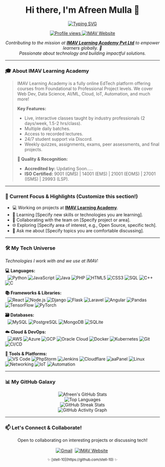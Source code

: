 <p align="center">
  </p>

<h1 align="center">Hi there, I'm Afreen Mulla 👋</h1>

<p align="center">
  <a href="https://git.io/typing-svg">
    <img src="https://readme-typing-svg.demolab.com?font=Fira+Code&weight=600&size=25&pause=1000&color=00BFFF&center=true&vCenter=true&width=800&lines=Chief+Operating+Officer+%40+IMAV+Learning+Academy+%F0%9F%AA%90;Building+Cool+Things+with+Code+%E2%9A%A1;Passionate+Learner+%F0%9F%9A%80" alt="Typing SVG" />
  </a>
</p>

<p align="center">
  <a href="https://github.com/stell-10">
    <img src="https://komarev.com/ghpvc/?username=stell-10&label=Profile%20Views&color=00BFFF&style=flat-square" alt="Profile views"/>
  </a>
  <a href="https://imav.world" target="_blank">
     <img src="https://img.shields.io/badge/IMAV%20Learning-Website-5865F2?style=flat-square&logo=googlechrome&logoColor=white" alt="IMAV Website"/>
  </a>
</p>

<p align="center">
 <i>Contributing to the mission at <a href="https://imav.world" target="_blank"><b>IMAV Learning Academy Pvt Ltd</b></a> to empower learners globally. 🚀<br/>Passionate about technology and building impactful solutions.</i>
</p>

---

### 🎓 About IMAV Learning Academy

> IMAV Learning Academy is a fully online EdTech platform offering courses from Foundational to Professional Project levels. We cover Web Dev, Data Science, AI/ML, Cloud, IoT, Automation, and much more!
>
> **Key Features:**
> * Live, interactive classes taught by industry professionals (2 days/week, 1.5-2 hrs/class).
> * Multiple daily batches.
> * Access to recorded lectures.
> * 24/7 student support via Discord.
> * Weekly quizzes, assignments, exams, peer assessments, and final projects.
>
> **🏅 Quality & Recognition:**
> * **Accredited by:** Updating Soon.....
> * **ISO Certified:** 9001 (QMS) | 14001 (EMS) | 21001 (EOMS) | 27001 (ISMS) | 29993 (LSP).

---

### 🚀 Current Focus & Highlights (Customize this section!)

* 💻 Working on projects at **[IMAV Learning Academy](https://imav.world)**.
* 🌱 Learning [Specify new skills or technologies you are learning].
* 🤝 Collaborating with the team on [Specify project or area].
* 🌐 Exploring [Specify area of interest, e.g., Open Source, specific tech].
* 💬 Ask me about [Specify topics you are comfortable discussing].

---

### 🛠️ My Tech Universe

*Technologies I work with and we use at IMAV:*
<br/>
<p align="left">
  <b>💻 Languages:</b><br/>
  &nbsp;&nbsp;<img src="https://img.shields.io/badge/Python-3776AB?style=flat-square&logo=python&logoColor=white" alt="Python"/>
  <img src="https://img.shields.io/badge/JavaScript-F7DF1E?style=flat-square&logo=javascript&logoColor=black" alt="JavaScript"/>
  <img src="https://img.shields.io/badge/Java-007396?style=flat-square&logo=openjdk&logoColor=white" alt="Java"/>
  <img src="https://img.shields.io/badge/PHP-777BB4?style=flat-square&logo=php&logoColor=white" alt="PHP"/>
  <img src="https://img.shields.io/badge/HTML5-E34F26?style=flat-square&logo=html5&logoColor=white" alt="HTML5"/>
  <img src="https://img.shields.io/badge/CSS3-1572B6?style=flat-square&logo=css3&logoColor=white" alt="CSS3"/>
  <img src="https://img.shields.io/badge/SQL-4479A1?style=flat-square&logo=mysql&logoColor=white" alt="SQL"/>
  <img src="https://img.shields.io/badge/C%2B%2B-00599C?style=flat-square&logo=cplusplus&logoColor=white" alt="C++"/>
  <img src="https://img.shields.io/badge/C-00599C?style=flat-square&logo=c&logoColor=white" alt="C"/>
</p>
<p align="left">
  <b>📚 Frameworks & Libraries:</b><br/>
  &nbsp;&nbsp;<img src="https://img.shields.io/badge/React-61DAFB?style=flat-square&logo=react&logoColor=black" alt="React"/>
  <img src="https://img.shields.io/badge/Node.js-339933?style=flat-square&logo=node.js&logoColor=white" alt="Node.js"/>
  <img src="https://img.shields.io/badge/Django-092E20?style=flat-square&logo=django&logoColor=white" alt="Django"/>
  <img src="https://img.shields.io/badge/Flask-000000?style=flat-square&logo=flask&logoColor=white" alt="Flask"/>
  <img src="https://img.shields.io/badge/Laravel-FF2D20?style=flat-square&logo=laravel&logoColor=white" alt="Laravel"/>
  <img src="https://img.shields.io/badge/Angular-DD0031?style=flat-square&logo=angular&logoColor=white" alt="Angular"/>
  <img src="https://img.shields.io/badge/Pandas-150458?style=flat-square&logo=pandas&logoColor=white" alt="Pandas"/>
  <img src="https://img.shields.io/badge/TensorFlow-FF6F00?style=flat-square&logo=tensorflow&logoColor=white" alt="TensorFlow"/>
  <img src="https://img.shields.io/badge/PyTorch-EE4C2C?style=flat-square&logo=pytorch&logoColor=white" alt="PyTorch"/>
</p>
 <p align="left">
  <b>🗃️ Databases:</b><br/>
  &nbsp;&nbsp;<img src="https://img.shields.io/badge/MySQL-4479A1?style=flat-square&logo=mysql&logoColor=white" alt="MySQL"/>
  <img src="https://img.shields.io/badge/PostgreSQL-4169E1?style=flat-square&logo=postgresql&logoColor=white" alt="PostgreSQL"/>
  <img src="https://img.shields.io/badge/MongoDB-47A248?style=flat-square&logo=mongodb&logoColor=white" alt="MongoDB"/>
  <img src="https://img.shields.io/badge/SQLite-003B57?style=flat-square&logo=sqlite&logoColor=white" alt="SQLite"/>
</p>
 <p align="left">
  <b>☁️ Cloud & DevOps:</b><br/>
  &nbsp;&nbsp;<img src="https://img.shields.io/badge/AWS-232F3E?style=flat-square&logo=amazon-aws&logoColor=white" alt="AWS"/>
  <img src="https://img.shields.io/badge/Azure-0078D4?style=flat-square&logo=microsoft-azure&logoColor=white" alt="Azure"/>
  <img src="https://img.shields.io/badge/Google_Cloud-4285F4?style=flat-square&logo=google-cloud&logoColor=white" alt="GCP"/>
  <img src="https://img.shields.io/badge/Oracle_Cloud-F80000?style=flat-square&logo=oracle&logoColor=white" alt="Oracle Cloud"/>
  <img src="https://img.shields.io/badge/Docker-2496ED?style=flat-square&logo=docker&logoColor=white" alt="Docker"/>
  <img src="https://img.shields.io/badge/Kubernetes-326CE5?style=flat-square&logo=kubernetes&logoColor=white" alt="Kubernetes"/>
  <img src="https://img.shields.io/badge/Git-F05032?style=flat-square&logo=git&logoColor=white" alt="Git"/>
  <img src="https://img.shields.io/badge/CI/CD-2088FF?style=flat-square&logo=githubactions&logoColor=white" alt="CI/CD"/>
 </p>
  <p align="left">
  <b>🔧 Tools & Platforms:</b><br/>
  &nbsp;&nbsp;<img src="https://img.shields.io/badge/VS_Code-007ACC?style=flat-square&logo=visualstudiocode&logoColor=white" alt="VS Code"/>
  <img src="https://img.shields.io/badge/PhpStorm-000000?style=flat-square&logo=phpstorm&logoColor=white" alt="PhpStorm"/>
  <img src="https://img.shields.io/badge/Jenkins-D24939?style=flat-square&logo=jenkins&logoColor=white" alt="Jenkins"/>
  <img src="https://img.shields.io/badge/Cloudflare-F38020?style=flat-square&logo=cloudflare&logoColor=white" alt="Cloudflare"/>
  <img src="https://img.shields.io/badge/aaPanel-Control_Panel-orange?style=flat-square&logo=linux&logoColor=white" alt="aaPanel"/> <img src="https://img.shields.io/badge/Linux-FCC624?style=flat-square&logo=linux&logoColor=black" alt="Linux"/>
   <img src="https://img.shields.io/badge/Networking-007ACC?style=flat-square&logo=cisco&logoColor=white" alt="Networking"/>
   <img src="https://img.shields.io/badge/IoT-FF6F00?style=flat-square&logo=raspberrypi&logoColor=white" alt="IoT"/>
   <img src="https://img.shields.io/badge/Automation-D9534F?style=flat-square&logo=ansible&logoColor=white" alt="Automation"/>
 </p>

---

### 📊 My GitHub Galaxy

<p align="center">
  <img src="https://github-readme-stats.vercel.app/api?username=stella-10&show_icons=true&theme=dracula&hide_border=true&count_private=true&rank_icon=percentile" alt="Afreen's GitHub Stats"/>
  <br/>
  <img src="https://github-readme-stats.vercel.app/api/top-langs/?username=stella-10&layout=compact&theme=dracula&hide_border=true&langs_count=8&count_private=true" alt="Top Languages"/>
  <br/>
  <img src="https://streak-stats.demolab.com?user=stella-10&theme=dracula&hide_border=true" alt="GitHub Streak Stats"/>
  <br/>
  <img src="https://github-readme-activity-graph.vercel.app/graph?username=stella-10&theme=react-dark&hide_border=true&area=true" alt="GitHub Activity Graph"/>
</p>

---

### 📫 Let's Connect & Collaborate!

<p align="center">
  Open to collaborating on interesting projects or discussing tech!
  <br/><br/>
  <a href="mailto:afreennature01@gmail.com"><img src="https://img.shields.io/badge/Gmail-Contact_Me-D14836?style=for-the-badge&logo=gmail&logoColor=white" alt="Gmail"/></a>&nbsp;
  <a href="https://imav.world" target="_blank"><img src="https://img.shields.io/badge/Website-IMAV_Learning-5865F2?style=for-the-badge&logo=googlechrome&logoColor=white" alt="IMAV Website"/></a>&nbsp;
</p>

<p align="center">
  <small>✨ [stell-10](https://github.com/stell-10) ✨</small>
</p>
